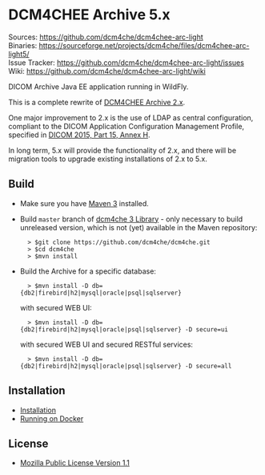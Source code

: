 DCM4CHEE Archive 5.x
====================
Sources: https://github.com/dcm4che/dcm4chee-arc-light   
Binaries: https://sourceforge.net/projects/dcm4che/files/dcm4chee-arc-light5/  
Issue Tracker:  https://github.com/dcm4che/dcm4chee-arc-light/issues   
Wiki:  https://github.com/dcm4che/dcm4chee-arc-light/wiki   

DICOM Archive Java EE application running in WildFly.

This is a complete rewrite of [DCM4CHEE Archive 2.x](http://www.dcm4che.org/confluence/display/ee2/Home).

One major improvement to 2.x is the use of LDAP as central configuration,
compliant to the DICOM Application Configuration Management Profile,
specified in [DICOM 2015, Part 15, Annex H][1].

In long term, 5.x will provide the functionality of 2.x, and there will
be migration tools to upgrade existing installations of 2.x to 5.x.

Build
-----

* Make sure you have [Maven 3](http://maven.apache.org) installed.

* Build `master` branch of [dcm4che 3 Library](https://github.com/dcm4che/dcm4che) -
  only necessary to build unreleased version, which is not (yet) available in the Maven repository:

        > $git clone https://github.com/dcm4che/dcm4che.git
        > $cd dcm4che
        > $mvn install

* Build the Archive for a specific database:

        > $mvn install -D db={db2|firebird|h2|mysql|oracle|psql|sqlserver}

    with secured WEB UI:

        > $mvn install -D db={db2|firebird|h2|mysql|oracle|psql|sqlserver} -D secure=ui

    with secured WEB UI and secured RESTful services:

        > $mvn install -D db={db2|firebird|h2|mysql|oracle|psql|sqlserver} -D secure=all


Installation
------------
* [Installation](https://github.com/dcm4che/dcm4chee-arc-light/wiki/Installation)
* [Running on Docker](https://github.com/dcm4che/dcm4chee-arc-light/wiki/Running-on-Docker)

License
-------
* [Mozilla Public License Version 1.1](http://www.mozilla.org/MPL/1.1/)

[1]: http://dicom.nema.org/medical/dicom/current/output/chtml/part15/chapter_H.html
